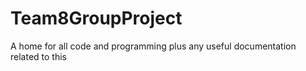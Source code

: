 # Team8GroupProject
A home for all code and programming plus any useful documentation related to this
